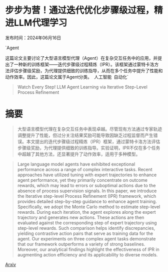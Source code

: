 # 步步为营！通过迭代优化步骤级过程，精进LLM代理学习

发布时间：2024年06月16日

`Agent

这篇论文主要讨论了大型语言模型代理（Agent）在复杂交互任务中的应用，并提出了一种新的训练框架——迭代步骤级过程精炼（IPR）。该框架通过蒙特卡洛方法评估步骤级奖励，为代理提供细致的训练指导，从而在多个任务中提升了性能和动作效率。因此，这篇论文属于Agent分类。` `人工智能` `自动化`

> Watch Every Step! LLM Agent Learning via Iterative Step-Level Process Refinement

# 摘要

> 大型语言模型代理在复杂交互任务中表现卓越。尽管现有方法通过专家轨迹调整提升了性能，但过分关注结果奖励可能导致因缺乏过程监督而产生错误。本文提出的迭代步骤级过程精炼（IPR）框架，通过蒙特卡洛方法评估步骤级奖励，为代理提供细致的训练指导。实验证明，IPR不仅在多个任务中超越了其他方法，还显著提升了动作效率，适用于多种模型。

> Large language model agents have exhibited exceptional performance across a range of complex interactive tasks. Recent approaches have utilized tuning with expert trajectories to enhance agent performance, yet they primarily concentrate on outcome rewards, which may lead to errors or suboptimal actions due to the absence of process supervision signals. In this paper, we introduce the Iterative step-level Process Refinement (IPR) framework, which provides detailed step-by-step guidance to enhance agent training. Specifically, we adopt the Monte Carlo method to estimate step-level rewards. During each iteration, the agent explores along the expert trajectory and generates new actions. These actions are then evaluated against the corresponding step of expert trajectory using step-level rewards. Such comparison helps identify discrepancies, yielding contrastive action pairs that serve as training data for the agent. Our experiments on three complex agent tasks demonstrate that our framework outperforms a variety of strong baselines. Moreover, our analytical findings highlight the effectiveness of IPR in augmenting action efficiency and its applicability to diverse models.

[Arxiv](https://arxiv.org/abs/2406.11176)